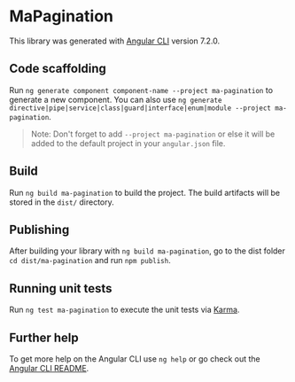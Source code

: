 # MaPagination

This library was generated with [Angular CLI](https://github.com/angular/angular-cli) version 7.2.0.

## Code scaffolding

Run `ng generate component component-name --project ma-pagination` to generate a new component. You can also use `ng generate directive|pipe|service|class|guard|interface|enum|module --project ma-pagination`.
> Note: Don't forget to add `--project ma-pagination` or else it will be added to the default project in your `angular.json` file. 

## Build

Run `ng build ma-pagination` to build the project. The build artifacts will be stored in the `dist/` directory.

## Publishing

After building your library with `ng build ma-pagination`, go to the dist folder `cd dist/ma-pagination` and run `npm publish`.

## Running unit tests

Run `ng test ma-pagination` to execute the unit tests via [Karma](https://karma-runner.github.io).

## Further help

To get more help on the Angular CLI use `ng help` or go check out the [Angular CLI README](https://github.com/angular/angular-cli/blob/master/README.md).
